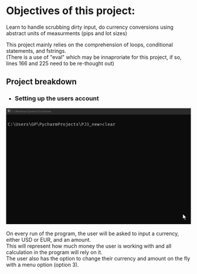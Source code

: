 # Objectives of this project:

Learn to handle scrubbing dirty input, do currency conversions using abstract units of measurments (pips and lot sizes)

This project mainly relies on the comprehension of loops, conditional statements, and fstrings. \
(There is a use of "eval" which may be innaproriate for this project, if so, lines 166 and 225 need to be re-thought out)

## Project breakdown

- ### Setting up the users account

![image](assets/initial_currency_input.gif)

On every run of the program, the user will be asked to input a currency, either USD or EUR, and an amount. \
This will represent how much money the user is working with and all calculation in the program will rely on it.\
The user also has the option to change their currency and amount on the fly with a menu option (option 3).
